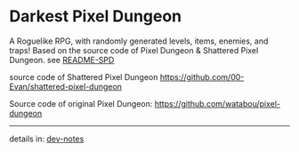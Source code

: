 Darkest Pixel Dungeon
=======================

A Roguelike RPG, with randomly generated levels, items, enemies, and traps!
Based on the source code of Pixel Dungeon & Shattered Pixel Dungeon. see [README-SPD](README-SPD.md)

source code of Shattered Pixel Dungeon
https://github.com/00-Evan/shattered-pixel-dungeon

Source code of original Pixel Dungeon:
https://github.com/watabou/pixel-dungeon

---

details in: [dev-notes](./dev/dev-notes)
